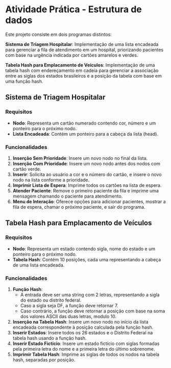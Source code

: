 # Atividade Prática - Estrutura de dados

Este projeto consiste em dois programas distintos:

**Sistema de Triagem Hospitalar**: Implementação de uma lista encadeada para gerenciar a fila de atendimento em um hospital, priorizando pacientes com base na urgência indicada por cartões amarelos e verdes.

**Tabela Hash para Emplacamento de Veículos**: Implementação de uma tabela hash com endereçamento em cadeia para gerenciar a associação entre as siglas dos estados brasileiros e a posição da tabela com base em uma função hash.

## Sistema de Triagem Hospitalar
### Requisitos

- **Nodo**: Representa um cartão numerado contendo cor, número e um ponteiro para o próximo nodo.
- **Lista Encadeada**: Contém um ponteiro para a cabeça da lista (head).

### Funcionalidades
1. **Inserção Sem Prioridade**: Insere um novo nodo no final da lista.
2. **Inserção Com Prioridade**: Insere um novo nodo antes dos nodos com cartão verde.
3. **Inserir**: Solicita ao usuário a cor e o número do cartão, e insere o novo nodo na lista conforme a prioridade.
4. **Imprimir Lista de Espera**: Imprime todos os cartões na lista de espera.
5. **Atender Paciente**: Remove o primeiro paciente da fila e imprime uma mensagem chamando o paciente para atendimento.
6. **Menu de Interação**: Oferece opções para adicionar pacientes, mostrar a fila de espera, chamar o próximo paciente, e sair do programa.

## Tabela Hash para Emplacamento de Veículos

### Requisitos
- **Nodo**: Representa um estado contendo sigla, nome do estado e um ponteiro para o próximo nodo.
- **Tabela Hash**: Contém 10 posições, cada uma representando a cabeça de uma lista encadeada.

### Funcionalidades

1. **Função Hash**:
   - A entrada deve ser uma string com 2 letras, representando a sigla do estado ou distrito federal.
   - Caso a sigla seja DF, a função deve retornar 7.
   - Caso contrário, a função deve retornar a posição com base na soma dos valores ASCII das duas letras, modulo 10.
2. **Inserção na Tabela Hash**: Insere um novo nodo no início da lista encadeada correspondente à posição calculada pela função hash.
3. **Inserir Estados**: Insere todos os 26 estados e o Distrito Federal na tabela hash usando a função hash.
4. **Inserir Estado Fictício**: Insere um estado fictício com siglas formadas pela primeira letra do nome e a primeira letra do último sobrenome.
5. **Imprimir Tabela Hash**: Imprime as siglas de todos os nodos na tabela hash, separadas por posição.
